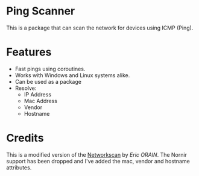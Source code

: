 # Ping Scanner
This is a package that can scan the network for devices using ICMP (Ping).

# Features
  * Fast pings using coroutines.
  * Works with Windows and Linux systems alike.
  * Can be used as a package
  * Resolve:
    * IP Address
    * Mac Address
    * Vendor
    * Hostname

# Credits
This is a modified version of the [Networkscan](https://pypi.org/project/networkscan/) by *Eric ORAIN*. 
The Nornir support has been dropped and I've added the mac, vendor and hostname attributes.
